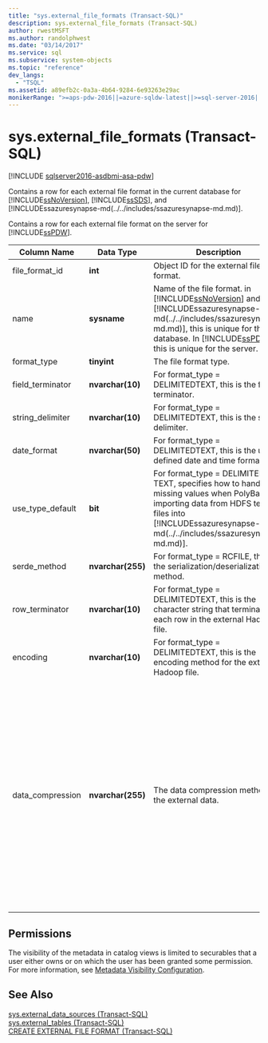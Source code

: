 ```yaml
---
title: "sys.external_file_formats (Transact-SQL)"
description: sys.external_file_formats (Transact-SQL)
author: rwestMSFT
ms.author: randolphwest
ms.date: "03/14/2017"
ms.service: sql
ms.subservice: system-objects
ms.topic: "reference"
dev_langs:
  - "TSQL"
ms.assetid: a89efb2c-0a3a-4b64-9284-6e93263e29ac
monikerRange: ">=aps-pdw-2016||=azure-sqldw-latest||>=sql-server-2016||>=sql-server-linux-2017||=azuresqldb-mi-current"
---
```

# sys.external_file_formats (Transact-SQL)
[!INCLUDE [sqlserver2016-asdbmi-asa-pdw](../../includes/applies-to-version/sqlserver2016-asdbmi-asa-pdw.md)]

  Contains a row for each external file format in the current database for [!INCLUDE[ssNoVersion](../../includes/ssnoversion-md.md)], [!INCLUDE[ssSDS](../../includes/sssds-md.md)], and [!INCLUDEssazuresynapse-md(../../includes/ssazuresynapse-md.md)].  
  
 Contains a row for each external file format on the server for [!INCLUDE[ssPDW](../../includes/sspdw-md.md)].  
  
|Column Name|Data Type|Description|Range|  
|-----------------|---------------|-----------------|-----------|  
|file_format_id|**int**|Object ID for the external file format.||  
|name|**sysname**|Name of the file format. in [!INCLUDE[ssNoVersion](../../includes/ssnoversion-md.md)] and [!INCLUDEssazuresynapse-md(../../includes/ssazuresynapse-md.md)], this is unique for the database. In [!INCLUDE[ssPDW](../../includes/sspdw-md.md)], this is unique for the server.||  
|format_type|**tinyint**|The file format type.|DELIMITEDTEXT, RCFILE, ORC, PARQUET|  
|field_terminator|**nvarchar(10)**|For format_type = DELIMITEDTEXT, this is the field terminator.||  
|string_delimiter|**nvarchar(10)**|For format_type = DELIMITEDTEXT, this is the string delimiter.||  
|date_format|**nvarchar(50)**|For format_type = DELIMITEDTEXT, this is the user-defined date and time format.||  
|use_type_default|**bit**|For format_type = DELIMITED TEXT, specifies how to handle missing values when PolyBase is importing data from HDFS text files into [!INCLUDEssazuresynapse-md(../../includes/ssazuresynapse-md.md)].|0 - store missing values as the string 'NULL'.<br /><br /> 1 - store missing values as the column default value.|  
|serde_method|**nvarchar(255)**|For format_type = RCFILE, this is the serialization/deserialization method.||  
|row_terminator|**nvarchar(10)**|For format_type = DELIMITEDTEXT, this is the character string that terminates each row in the external Hadoop file.|Always '\n'.|  
|encoding|**nvarchar(10)**|For format_type = DELIMITEDTEXT, this is the encoding method for the external Hadoop file.|Always 'UTF8'.|  
|data_compression|**nvarchar(255)**|The data compression method for the external data.|For format_type = DELIMITEDTEXT:<br /><br /> -   'org.apache.hadoop.io.compress.DefaultCodec'<br />-   'org.apache.hadoop.io.compress.GzipCodec'<br /><br /> For format_type = RCFILE:<br /><br /> -   'org.apache.hadoop.io.compress.DefaultCodec'<br /><br /> For format_type = ORC:<br /><br /> -   'org.apache.hadoop.io.compress.DefaultCodec'<br />-   'org.apache.hadoop.io.compress.SnappyCodec'<br /><br /> For format_type = PARQUET:<br /><br /> -   'org.apache.hadoop.io.compress.GzipCodec'<br />-   'org.apache.hadoop.io.compress.SnappyCodec'|  
  
## Permissions  
 The visibility of the metadata in catalog views is limited to securables that a user either owns or on which the user has been granted some permission. For more information, see [Metadata Visibility Configuration](../../relational-databases/security/metadata-visibility-configuration.md).  
  
## See Also  
 [sys.external_data_sources &#40;Transact-SQL&#41;](../../relational-databases/system-catalog-views/sys-external-data-sources-transact-sql.md)   
 [sys.external_tables &#40;Transact-SQL&#41;](../../relational-databases/system-catalog-views/sys-external-tables-transact-sql.md)   
 [CREATE EXTERNAL FILE FORMAT &#40;Transact-SQL&#41;](../../t-sql/statements/create-external-file-format-transact-sql.md)  
  
  
